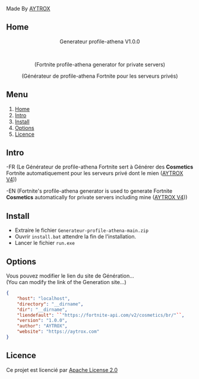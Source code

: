 <!-- By AYTROX -->

Made By [AYTROX](https://aytrox.com/?=readme-Generateur-profile-athena)

## Home

<p align="center">Generateur profile-athena V1.0.0<p><br>
  <p align="center">(Fortnite profile-athena generator for private servers)<p>
    <p align="center">(Générateur de profile-athena Fortnite pour les serveurs privés)<p>
      
## Menu
      
<ol>
  <li><a href="#home">Home</a></li>
  <li><a href="#intro">Intro</a></li>
  <li><a href="#install">Install</a></li>
  <li><a href="#options">Options</a></li>
  <li><a href="#licence">Licence</a></li>
</ol>


## Intro

-FR (Le Générateur de profile-athena Fortnite sert à Générer des **Cosmetics** Fortnite automatiquement pour les serveurs privé dont le mien ([AYTROX V4](https://github.com/AYTROX-OFFICIEL/AYTROX-V4)))

-EN (Fortnite's profile-athena generator is used to generate Fortnite **Cosmetics** automatically for private servers including mine ([AYTROX V4](https://github.com/AYTROX-OFFICIEL/AYTROX-V4)))

## Install

- Extraire le fichier `Generateur-profile-athena-main.zip`
- Ouvrir `install.bat` attendre la fin de l'installation.
- Lancer le fichier `run.exe`

## Options

Vous pouvez modifier le lien du site de Génération...<br>
(You can modify the link of the Generation site...)
```json
{
    "host": "localhost",
    "directory": "__dirname",
    "dir": "__dirname",
    "liendefault": ``"https://fortnite-api.com/v2/cosmetics/br/"``,
    "version": "1.0.0",
    "author": "AYTROX",
    "website": "https://aytrox.com"
}
```

## Licence

Ce projet est licencié par [Apache License 2.0](https://github.com/AYTROX-OFFICIEL/Generateur-profile-athena/blob/main/LICENSE)
